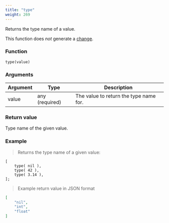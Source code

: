```yaml
---
title: "type"
weight: 269
---
```


Returns the type name of a value.

This function does *not* generate a [change](../../overview/changes).

### Function

`type(value)`

### Arguments

Argument | Type | Description
-------- | ---- | -----------
value | any (required) | The value to return the type name for.

### Return value

Type name of the given value.

### Example

> Returns the type name of a given value:

```thingsdb,json_response
[
    type( nil ),
    type( 42 ),
    type( 3.14 ),
];
```

> Example return value in JSON format

```json
[
    "nil",
    "int",
    "float"
]
```
